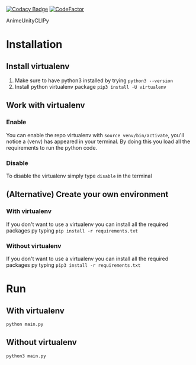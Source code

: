 [![Codacy Badge](https://api.codacy.com/project/badge/Grade/1ac19cc812c744c29ba9579a806f1476)](https://app.codacy.com/manual/ale-ben/AnimeUnityCLIPy?utm_source=github.com&utm_medium=referral&utm_content=ale-ben/AnimeUnityCLIPy&utm_campaign=Badge_Grade_Dashboard)
[![CodeFactor](https://www.codefactor.io/repository/github/ale-ben/animeunityclipy/badge)](https://www.codefactor.io/repository/github/ale-ben/animeunityclipy)


AnimeUnityCLIPy

# Installation
## Install virtualenv
1)	Make sure to have python3 installed by trying `python3 --version`
2)	Install python virtualenv package `pip3 install -U virtualenv` 

## Work with virtualenv
### Enable
You can enable the repo virtualenv with `source venv/bin/activate`, you'll notice a (venv) has appeared in your terminal.
By doing this you load all the requirements to run the python code.

### Disable
To disable the virtualenv simply type `disable` in the terminal

## (Alternative) Create your own environment
### With virtualenv
If you don't want to use a virtualenv you can install all the required packages py typing `pip install -r requirements.txt`

### Without virtualenv
If you don't want to use a virtualenv you can install all the required packages py typing `pip3 install -r requirements.txt`

# Run
## With virtualenv 
`python main.py`

## Without virtualenv
`python3 main.py`
